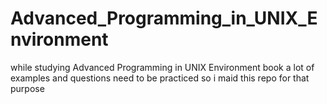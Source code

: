 # Advanced_Programming_in_UNIX_Environment
while studying Advanced Programming in UNIX Environment book a lot of examples and questions need to be practiced so i maid this repo for that purpose
